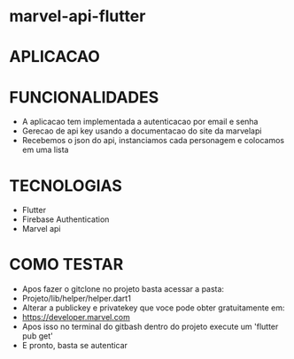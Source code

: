 # marvel-api-flutter


# APLICACAO


# FUNCIONALIDADES
- A aplicacao tem implementada a autenticacao por email e senha
- Gerecao de api key usando a documentacao do site da marvelapi
- Recebemos o json do api, instanciamos cada personagem e colocamos em uma lista


# TECNOLOGIAS
- Flutter
- Firebase Authentication
- Marvel api


# COMO TESTAR
- Apos fazer o gitclone no projeto basta acessar a pasta:
- Projeto/lib/helper/helper.dart1
- Alterar a publickey e privatekey que voce pode obter gratuitamente em:
- https://developer.marvel.com
- Apos isso no terminal do gitbash dentro do projeto execute um 'flutter pub get'
- E pronto, basta se autenticar
